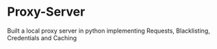 # Proxy-Server
Built a local proxy server in python implementing Requests, Blacklisting, Credentials and Caching

